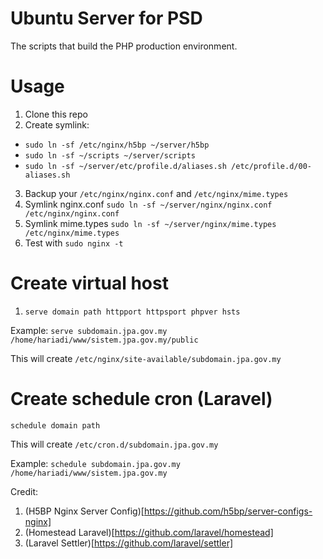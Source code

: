 # Ubuntu Server for PSD

The scripts that build the PHP production environment.

# Usage

1. Clone this repo
2. Create symlink:
 - `sudo ln -sf /etc/nginx/h5bp ~/server/h5bp`
 - `sudo ln -sf ~/scripts ~/server/scripts`
 - `sudo ln -sf ~/server/etc/profile.d/aliases.sh /etc/profile.d/00-aliases.sh`
3. Backup your `/etc/nginx/nginx.conf` and `/etc/nginx/mime.types`
4. Symlink nginx.conf `sudo ln -sf ~/server/nginx/nginx.conf /etc/nginx/nginx.conf`
5. Symlink mime.types `sudo ln -sf ~/server/nginx/mime.types /etc/nginx/mime.types`
6. Test with `sudo nginx -t`

# Create virtual host

1. `serve domain path httpport httpsport phpver hsts`

Example: `serve subdomain.jpa.gov.my /home/hariadi/www/sistem.jpa.gov.my/public`

This will create `/etc/nginx/site-available/subdomain.jpa.gov.my`

# Create schedule cron (Laravel)

`schedule domain path`

This will create `/etc/cron.d/subdomain.jpa.gov.my`

Example: `schedule subdomain.jpa.gov.my /home/hariadi/www/sistem.jpa.gov.my`

Credit:
1. (H5BP Nginx Server Config)[https://github.com/h5bp/server-configs-nginx]
2. (Homestead Laravel)[https://github.com/laravel/homestead]
3. (Laravel Settler)[https://github.com/laravel/settler]
